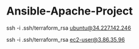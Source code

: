 # Ansible-Apache-Project

ssh -i .ssh/terraform_rsa ubuntu@34.227.142.246 

ssh -i .ssh/terraform_rsa ec2-user@3.86.35.96